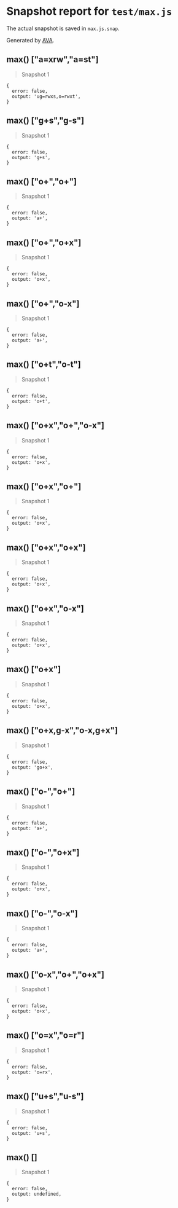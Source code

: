 # Snapshot report for `test/max.js`

The actual snapshot is saved in `max.js.snap`.

Generated by [AVA](https://ava.li).

## max() ["a=xrw","a=st"]

> Snapshot 1

    {
      error: false,
      output: 'ug=rwxs,o=rwxt',
    }

## max() ["g+s","g-s"]

> Snapshot 1

    {
      error: false,
      output: 'g+s',
    }

## max() ["o+","o+"]

> Snapshot 1

    {
      error: false,
      output: 'a+',
    }

## max() ["o+","o+x"]

> Snapshot 1

    {
      error: false,
      output: 'o+x',
    }

## max() ["o+","o-x"]

> Snapshot 1

    {
      error: false,
      output: 'a+',
    }

## max() ["o+t","o-t"]

> Snapshot 1

    {
      error: false,
      output: 'o+t',
    }

## max() ["o+x","o+","o-x"]

> Snapshot 1

    {
      error: false,
      output: 'o+x',
    }

## max() ["o+x","o+"]

> Snapshot 1

    {
      error: false,
      output: 'o+x',
    }

## max() ["o+x","o+x"]

> Snapshot 1

    {
      error: false,
      output: 'o+x',
    }

## max() ["o+x","o-x"]

> Snapshot 1

    {
      error: false,
      output: 'o+x',
    }

## max() ["o+x"]

> Snapshot 1

    {
      error: false,
      output: 'o+x',
    }

## max() ["o+x,g-x","o-x,g+x"]

> Snapshot 1

    {
      error: false,
      output: 'go+x',
    }

## max() ["o-","o+"]

> Snapshot 1

    {
      error: false,
      output: 'a+',
    }

## max() ["o-","o+x"]

> Snapshot 1

    {
      error: false,
      output: 'o+x',
    }

## max() ["o-","o-x"]

> Snapshot 1

    {
      error: false,
      output: 'a+',
    }

## max() ["o-x","o+","o+x"]

> Snapshot 1

    {
      error: false,
      output: 'o+x',
    }

## max() ["o=x","o=r"]

> Snapshot 1

    {
      error: false,
      output: 'o=rx',
    }

## max() ["u+s","u-s"]

> Snapshot 1

    {
      error: false,
      output: 'u+s',
    }

## max() []

> Snapshot 1

    {
      error: false,
      output: undefined,
    }
